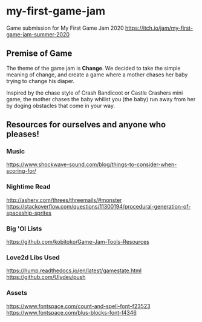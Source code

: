 # my-first-game-jam
Game submission for My First Game Jam 2020
https://itch.io/jam/my-first-game-jam-summer-2020

## Premise of Game
The theme of the game jam is **Change**. We decided to take the simple meaning of change, and create a game where a mother chases her baby trying to change his diaper.

Inspired by the chase style of Crash Bandicoot or Castle Crashers mini game, the mother chases the baby whilist you (the baby) run away from her by doging obstacles that come in your way.

## Resources for ourselves and anyone who pleases!

### Music
https://www.shockwave-sound.com/blog/things-to-consider-when-scoring-for/


### Nightime Read
http://asherv.com/threes/threemails/#monster
https://stackoverflow.com/questions/11300194/procedural-generation-of-spaceship-sprites


### Big 'Ol Lists
https://github.com/kobitoko/Game-Jam-Tools-Resources

### Love2d Libs Used 
https://hump.readthedocs.io/en/latest/gamestate.html
https://github.com/Ulydev/push

### Assets
https://www.fontspace.com/count-and-spell-font-f23523
https://www.fontspace.com/blus-blocks-font-f4346